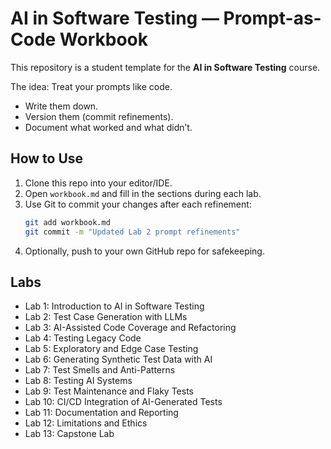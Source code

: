 # AI in Software Testing — Prompt-as-Code Workbook

This repository is a student template for the **AI in Software Testing** course.

The idea: Treat your prompts like code.

- Write them down.
- Version them (commit refinements).
- Document what worked and what didn’t.

## How to Use

1. Clone this repo into your editor/IDE.
2. Open `workbook.md` and fill in the sections during each lab.
3. Use Git to commit your changes after each refinement:
   ```bash
   git add workbook.md
   git commit -m "Updated Lab 2 prompt refinements"
   ```
4. Optionally, push to your own GitHub repo for safekeeping.

## Labs

- Lab 1: Introduction to AI in Software Testing
- Lab 2: Test Case Generation with LLMs
- Lab 3: AI-Assisted Code Coverage and Refactoring
- Lab 4: Testing Legacy Code
- Lab 5: Exploratory and Edge Case Testing
- Lab 6: Generating Synthetic Test Data with AI
- Lab 7: Test Smells and Anti-Patterns
- Lab 8: Testing AI Systems
- Lab 9: Test Maintenance and Flaky Tests
- Lab 10: CI/CD Integration of AI-Generated Tests
- Lab 11: Documentation and Reporting
- Lab 12: Limitations and Ethics
- Lab 13: Capstone Lab
